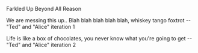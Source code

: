 Farkled 
Up
Beyond
All
Reason


We are messing this up..
Blah blah blah blah blah, whiskey tango foxtrot
-- "Ted" and "Alice" iteration 1

Life is like a box of chocolates, you never know what you're going to get
-- "Ted" and "Alice" iteration 2